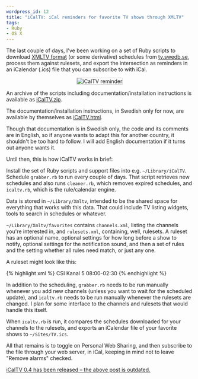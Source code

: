 ```yaml
--- 
wordpress_id: 12
title: "iCalTV: iCal reminders for favorite TV shows through XMLTV"
tags: 
- Ruby
- OS X
---
```

The last couple of days, I've been working on a set of Ruby scripts to download <a href="http://www.xmltv.org/">XMLTV format</a> (or some derivative) schedules from <a href="http://tv.swedb.se/">tv.swedb.se</a>, process them against rulesets, and export the intersection as reminders in an iCalendar (.ics) file that you can subscribe to with iCal.

<p style="text-align:center"><img src="http://henrik.nyh.se/uploads/icaltv.png" alt="iCalTV reminder" style="border:1px solid #CCC" /></p>

<!--more-->

An archive of the scripts including documentation/installation instructions is available as <a href="http://henrik.nyh.se/filer/iCalTV.zip">iCalTV.zip</a>.

The documentation/installation instructions, in Swedish only for now, are available by themselves as <a href="http://henrik.nyh.se/filer/iCalTV.html">iCalTV.html</a>.

Though that documentation is in Swedish only, the code and its comments are in English, so if anyone wants to adapt this for another country, it shouldn't be too hard to follow. I will add English documentation if it turns out anyone wants it. 

Until then, this is how iCalTV works in brief:

Install the set of Ruby scripts and support files into e.g. <code>~/Library/iCalTV</code>. Schedule <code>grabber.rb</code> to run every couple of days. That script retrieves new schedules and also runs <code>cleaner.rb</code>, which removes expired schedules, and <code>icaltv.rb</code>, which is the rule/calendar engine.

Data is stored in <code>~/Library/Xmltv</code>, intended to be the shared space for everything that works with this data. That could include TV listing widgets, tools to search in schedules or whatever.

<code>~/Library/Xmltv/favorites</code> contains <code>channels.xml</code>, listing the channels you're interested in, and <code>rulesets.xml</code>, containing, well, rulesets. A ruleset has an optional name, optional settings for how long before a show to notify, optional settings for the notification sound, and then a set of rules and the setting whether all rules need match, or just any one.

A ruleset might look like this:

{% highlight xml %}<ruleset>
	<rule attribute="name" condition="begins-with">CSI</rule>
	<rule attribute="channel" condition="is">Kanal 5</rule>
	<rule attribute="plays" condition="within">08:00-02:30</rule>
</ruleset>{% endhighlight %}

In addition to the scheduling, <code>grabber.rb</code> needs to be run manually whenever you add new channels (unless you want to wait for the scheduled update), and <code>icaltv.rb</code> needs to be run manually whenever the rulesets are changed. I plan for some interface to the channels and rulesets that would handle this itself.

When <code>icaltv.rb</code> is run, it compares the schedules downloaded for your channels to the rulesets, and exports an iCalendar file of your favorite shows to <code>~/Sites/TV.ics</code>.

All that remains is to toggle on Personal Web Sharing, and then subscribe to the file through your web server, in iCal, keeping in mind not to leave "Remove alarms" checked.

<p class="updated"><a href="http://henrik.nyh.se/2006/08/icaltv-04-released/">iCalTV 0.4 has been released &ndash; the above post is outdated.</a></p>
